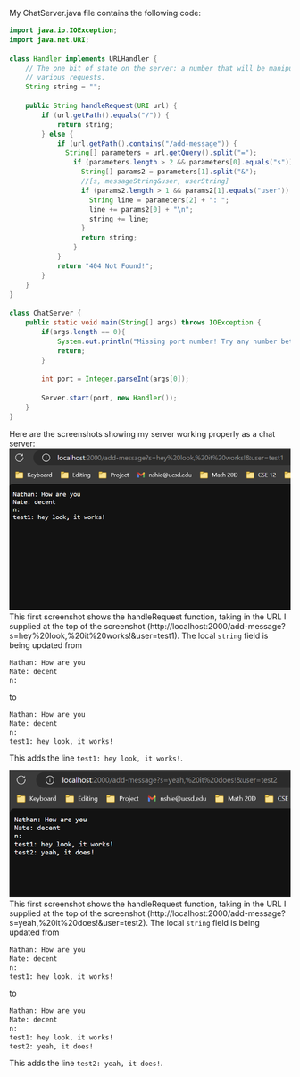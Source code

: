 My ChatServer.java file contains the following code:

```java
import java.io.IOException;
import java.net.URI;

class Handler implements URLHandler {
    // The one bit of state on the server: a number that will be manipulated by
    // various requests.
    String string = "";

    public String handleRequest(URI url) {
        if (url.getPath().equals("/")) {
            return string;
        } else {
            if (url.getPath().contains("/add-message")) {
              String[] parameters = url.getQuery().split("=");
                if (parameters.length > 2 && parameters[0].equals("s")) {
                  String[] params2 = parameters[1].split("&");
                  //[s, messageString&user, userString]
                  if (params2.length > 1 && params2[1].equals("user")) {
                    String line = parameters[2] + ": ";
                    line += params2[0] + "\n";
                    string += line;
                  }  
                  return string;
                }
            }
            return "404 Not Found!";
        }
    }
}

class ChatServer {
    public static void main(String[] args) throws IOException {
        if(args.length == 0){
            System.out.println("Missing port number! Try any number between 1024 to 49151");
            return;
        }

        int port = Integer.parseInt(args[0]);

        Server.start(port, new Handler());
    }
}
```

Here are the screenshots showing my server working properly as a chat server:
![Screenshot 1](https://github.com/nshie/cse15l-lab-reports/blob/main/lab2-screenshot-test1.png)
This first screenshot shows the handleRequest function, taking in the URL I supplied at the top of the screenshot (http://localhost:2000/add-message?s=hey%20look,%20it%20works!&user=test1). The local `string` field is being updated from
```
Nathan: How are you
Nate: decent
n:
```
to
```
Nathan: How are you
Nate: decent
n:  
test1: hey look, it works!
```
This adds the line `test1: hey look, it works!`.

![Screenshot 2](https://github.com/nshie/cse15l-lab-reports/blob/main/lab2-screenshot-test2.png)
This first screenshot shows the handleRequest function, taking in the URL I supplied at the top of the screenshot (http://localhost:2000/add-message?s=yeah,%20it%20does!&user=test2). The local `string` field is being updated from
```
Nathan: How are you
Nate: decent
n:  
test1: hey look, it works!
```
to
```
Nathan: How are you
Nate: decent
n:  
test1: hey look, it works!
test2: yeah, it does!
```
This adds the line `test2: yeah, it does!`.
